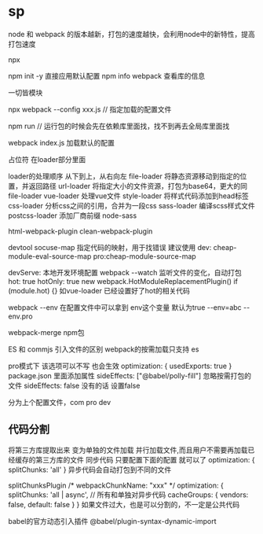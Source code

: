 # sp
node 和 webpack 的版本越新，打包的速度越快，会利用node中的新特性，提高打包速度

npx

npm init -y 直接应用默认配置
npm info webpack 查看库的信息

一切皆模块

npx webpack --config xxx.js  // 指定加载的配置文件

npm run // 运行包的时候会先在依赖库里面找，找不到再去全局库里面找

webpack index.js  加载默认的配置

占位符 在loader部分里面

loader的处理顺序 从下到上，从右向左
file-loader 将静态资源移动到指定的位置，并返回路径
url-loader 将指定大小的文件资源，打包为base64，更大的同file-loader
vue-loader 处理vue文件
style-loader 将样式代码添加到head标签
css-loader 分析css之间的引用，合并为一段css
sass-loader 编译scss样式文件
postcss-loader 添加厂商前缀
node-sass

html-webpack-plugin
clean-webpack-plugin


devtool socuse-map
指定代码的映射，用于找错误
建议使用 dev: cheap-module-eval-source-map
pro:cheap-module-source-map

devServe: 本地开发环境配置
webpack --watch 监听文件的变化，自动打包
hot: true
hotOnly: true
new webpack.HotModuleReplacementPlugin()
if (module.hot) {}  如vue-loader 已经设置好了hot的相关代码


webpack --env  在配置文件中可以拿到 env这个变量 默认为true
--env=abc
--env.pro

webpack-merge npm包

ES 和 commjs 引入文件的区别
webpack的按需加载只支持 es

pro模式下  该选项可以不写 也会生效
optimization: {
    usedExports: true
}
package.json 里面添加属性 sideEffects: ["@babel/polly-fill"]  忽略按需打包的文件
sideEffects: false 没有的话 设置false


分为上个配置文件，com pro dev


## 代码分割
将第三方库提取出来 变为单独的文件加载   并行加载文件,而且用户不需要再加载已经缓存的第三方库的文件
同步代码 只要配置下面的配置 就可以了
optimization: {
    splitChunks: 'all'
}
异步代码会自动打包到不同的文件

splitChunksPlugin
/* webpackChunkName: "xxx" */
optimization: {
    splitChunks: 'all | async',  // 所有和单独对异步代码
    cacheGroups: {
        vendors: false,
        default: false
    }
}
如果文件过大，也是可以分割的，不一定是公共代码

babel的官方动态引入插件 @babel/plugin-syntax-dynamic-import